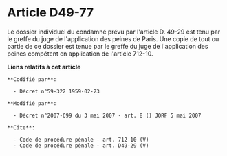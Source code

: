 # Article D49-77

Le dossier individuel du condamné prévu par l'article D. 49-29 est tenu par le greffe du juge de l'application des peines de
Paris. Une copie de tout ou partie de ce dossier est tenue par le greffe du juge de l'application des peines compétent en
application de l'article 712-10.

**Liens relatifs à cet article**

	**Codifié par**:

	  - Décret n°59-322 1959-02-23

	**Modifié par**:

	  - Décret n°2007-699 du 3 mai 2007 - art. 8 () JORF 5 mai 2007

	**Cite**:

	  - Code de procédure pénale - art. 712-10 (V)
	  - Code de procédure pénale - art. D49-29 (V)
